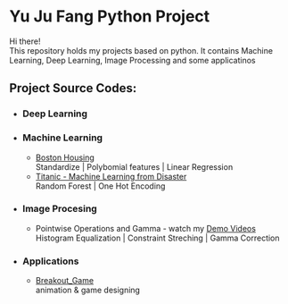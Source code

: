 # Yu Ju Fang Python Project

Hi there!\
This repository holds my projects based on python. It contains Machine Learning, Deep Learning, Image Processing and some applicatinos 

## Project Source Codes:
* ### Deep Learning
* ### Machine Learning
  * [Boston Housing](Machine_Learning/Boston_Housing/boston_housing_competition.py)\
    Standardize | Polybomial features | Linear Regression
  * [Titanic - Machine Learning from Disaster](Machine_Learning/Titanic_surviving/titanic_github.py)\
    Random Forest | One Hot Encoding
* ### Image Procesing 
  * Pointwise Operations and Gamma - watch my [Demo Videos](https://drive.google.com/drive/folders/1wXpMm7RmC0z7uFzH82bQAjTk10EHiciC?usp=sharing)\
    Histogram Equalization | Constraint Streching | Gamma Correction
* ### Applications
  * [Breakout_Game](Applications/Breakout_Game/breakout.py)\
    animation & game designing
 
